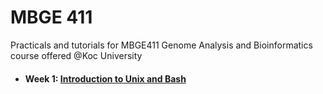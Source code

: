 # MBGE 411
Practicals and tutorials for MBGE411 Genome Analysis and Bioinformatics course offered @Koc University


- #### **Week 1:** [Introduction to Unix and Bash](https://github.com/iksaglam/Zonguldak/blob/main/Files/ID_Loci.md)

